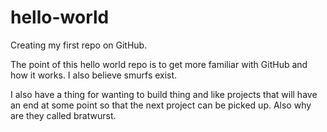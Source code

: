 # hello-world
Creating my first repo on GitHub.

The point of this hello world repo is to get more familiar with GitHub and how it works.
I also believe smurfs exist.

I also have a thing for wanting to build thing and like projects that will have an end at some point so that the next project can be picked up.
Also why are they called bratwurst.
